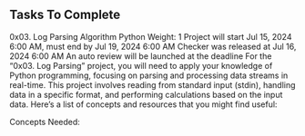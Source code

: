 ## Tasks To Complete
0x03. Log Parsing
Algorithm
Python
 Weight: 1
 Project will start Jul 15, 2024 6:00 AM, must end by Jul 19, 2024 6:00 AM
 Checker was released at Jul 16, 2024 6:00 AM
 An auto review will be launched at the deadline
For the “0x03. Log Parsing” project, you will need to apply your knowledge of Python programming, focusing on parsing and processing data streams in real-time. This project involves reading from standard input (stdin), handling data in a specific format, and performing calculations based on the input data. Here’s a list of concepts and resources that you might find useful:

Concepts Needed:

